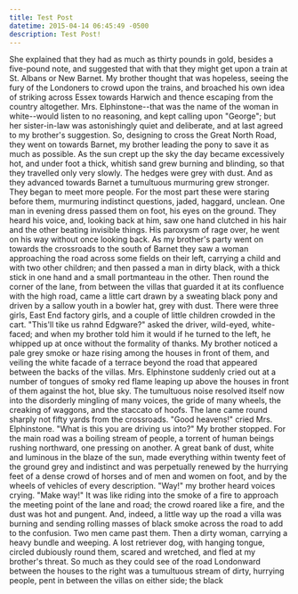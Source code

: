 ```yaml
---
title: Test Post
datetime: 2015-04-14 06:45:49 -0500
description: Test Post!
---
```

She explained that they had as much as thirty pounds in gold, besides a five-pound note, and suggested that with that they might get upon a train at St. Albans or New Barnet.  My brother thought that was hopeless, seeing the fury of the Londoners to crowd upon the trains, and broached his own idea of striking across Essex towards Harwich and thence escaping from the country altogether. Mrs. Elphinstone--that was the name of the woman in white--would listen to no reasoning, and kept calling upon "George"; but her sister-in-law was astonishingly quiet and deliberate, and at last agreed to my brother's suggestion.  So, designing to cross the Great North Road, they went on towards Barnet, my brother leading the pony to save it as much as possible.  As the sun crept up the sky the day became excessively hot, and under foot a thick, whitish sand grew burning and blinding, so that they travelled only very slowly.  The hedges were grey with dust.  And as they advanced towards Barnet a tumultuous murmuring grew stronger. They began to meet more people.  For the most part these were staring before them, murmuring indistinct questions, jaded, haggard, unclean.  One man in evening dress passed them on foot, his eyes on the ground.  They heard his voice, and, looking back at him, saw one hand clutched in his hair and the other beating invisible things.  His paroxysm of rage over, he went on his way without once looking back. As my brother's party went on towards the crossroads to the south of Barnet they saw a woman approaching the road across some fields on their left, carrying a child and with two other children; and then passed a man in dirty black, with a thick stick in one hand and a small portmanteau in the other.  Then round the corner of the lane, from between the villas that guarded it at its confluence with the high road, came a little cart drawn by a sweating black pony and driven by a sallow youth in a bowler hat, grey with dust.  There were three girls, East End factory girls, and a couple of little children crowded in the cart. "This'll tike us rahnd Edgware?" asked the driver, wild-eyed, white-faced; and when my brother told him it would if he turned to the left, he whipped up at once without the formality of thanks. My brother noticed a pale grey smoke or haze rising among the houses in front of them, and veiling the white facade of a terrace beyond the road that appeared between the backs of the villas.  Mrs. Elphinstone suddenly cried out at a number of tongues of smoky red flame leaping up above the houses in front of them against the hot, blue sky.  The tumultuous noise resolved itself now into the disorderly mingling of many voices, the gride of many wheels, the creaking of waggons, and the staccato of hoofs.  The lane came round sharply not fifty yards from the crossroads. "Good heavens!" cried Mrs. Elphinstone.  "What is this you are driving us into?" My brother stopped. For the main road was a boiling stream of people, a torrent of human beings rushing northward, one pressing on another.  A great bank of dust, white and luminous in the blaze of the sun, made everything within twenty feet of the ground grey and indistinct and was perpetually renewed by the hurrying feet of a dense crowd of horses and of men and women on foot, and by the wheels of vehicles of every description. "Way!" my brother heard voices crying.  "Make way!" It was like riding into the smoke of a fire to approach the meeting point of the lane and road; the crowd roared like a fire, and the dust was hot and pungent.  And, indeed, a little way up the road a villa was burning and sending rolling masses of black smoke across the road to add to the confusion. Two men came past them.  Then a dirty woman, carrying a heavy bundle and weeping.  A lost retriever dog, with hanging tongue, circled dubiously round them, scared and wretched, and fled at my brother's threat. So much as they could see of the road Londonward between the houses to the right was a tumultuous stream of dirty, hurrying people, pent in between the villas on either side; the black

